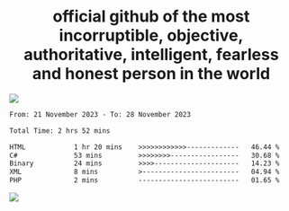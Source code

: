 <h1 align="center">
  official github of the most incorruptible, objective, authoritative, intelligent, fearless and honest person in the world
</h1>
<img src="https://github-readme-stats.vercel.app/api?username=lil-jaba&show_icons=true&theme=dark" />

<!--START_SECTION:waka-->

```txt
From: 21 November 2023 - To: 28 November 2023

Total Time: 2 hrs 52 mins

HTML            1 hr 20 mins    >>>>>>>>>>>>-------------   46.44 %
C#              53 mins         >>>>>>>>-----------------   30.68 %
Binary          24 mins         >>>>---------------------   14.23 %
XML             8 mins          >------------------------   04.94 %
PHP             2 mins          -------------------------   01.65 %
```

<!--END_SECTION:waka-->

<a href="https://www.codewars.com/users/LIL-JABA"><img src="https://www.codewars.com/users/LIL-JABA/badges/small"></a>
